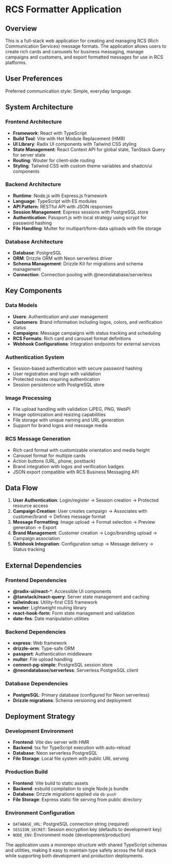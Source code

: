 # RCS Formatter Application

## Overview

This is a full-stack web application for creating and managing RCS (Rich Communication Services) message formats. The application allows users to create rich cards and carousels for business messaging, manage campaigns and customers, and export formatted messages for use in RCS platforms.

## User Preferences

Preferred communication style: Simple, everyday language.

## System Architecture

### Frontend Architecture
- **Framework**: React with TypeScript
- **Build Tool**: Vite with Hot Module Replacement (HMR)
- **UI Library**: Radix UI components with Tailwind CSS styling
- **State Management**: React Context API for global state, TanStack Query for server state
- **Routing**: Wouter for client-side routing
- **Styling**: Tailwind CSS with custom theme variables and shadcn/ui components

### Backend Architecture
- **Runtime**: Node.js with Express.js framework
- **Language**: TypeScript with ES modules
- **API Pattern**: RESTful API with JSON responses
- **Session Management**: Express sessions with PostgreSQL store
- **Authentication**: Passport.js with local strategy using scrypt for password hashing
- **File Handling**: Multer for multipart/form-data uploads with file storage

### Database Architecture
- **Database**: PostgreSQL
- **ORM**: Drizzle ORM with Neon serverless driver
- **Schema Management**: Drizzle Kit for migrations and schema management
- **Connection**: Connection pooling with @neondatabase/serverless

## Key Components

### Data Models
- **Users**: Authentication and user management
- **Customers**: Brand information including logos, colors, and verification status
- **Campaigns**: Message campaigns with status tracking and scheduling
- **RCS Formats**: Rich card and carousel format definitions
- **Webhook Configurations**: Integration endpoints for external services

### Authentication System
- Session-based authentication with secure password hashing
- User registration and login with validation
- Protected routes requiring authentication
- Session persistence with PostgreSQL store

### Image Processing
- File upload handling with validation (JPEG, PNG, WebP)
- Image optimization and resizing capabilities
- File storage with unique naming and URL generation
- Support for brand logos and message media

### RCS Message Generation
- Rich card format with customizable orientation and media height
- Carousel format for multiple cards
- Action buttons (URL, phone, postback)
- Brand integration with logos and verification badges
- JSON export compatible with RCS Business Messaging API

## Data Flow

1. **User Authentication**: Login/register → Session creation → Protected resource access
2. **Campaign Creation**: User creates campaign → Associates with customer/brand → Defines message format
3. **Message Formatting**: Image upload → Format selection → Preview generation → Export
4. **Brand Management**: Customer creation → Logo/branding upload → Campaign association
5. **Webhook Integration**: Configuration setup → Message delivery → Status tracking

## External Dependencies

### Frontend Dependencies
- **@radix-ui/react-***: Accessible UI components
- **@tanstack/react-query**: Server state management and caching
- **tailwindcss**: Utility-first CSS framework
- **wouter**: Lightweight routing library
- **react-hook-form**: Form state management and validation
- **date-fns**: Date manipulation utilities

### Backend Dependencies
- **express**: Web framework
- **drizzle-orm**: Type-safe ORM
- **passport**: Authentication middleware
- **multer**: File upload handling
- **connect-pg-simple**: PostgreSQL session store
- **@neondatabase/serverless**: Serverless PostgreSQL client

### Database Dependencies
- **PostgreSQL**: Primary database (configured for Neon serverless)
- **Drizzle migrations**: Schema versioning and deployment

## Deployment Strategy

### Development Environment
- **Frontend**: Vite dev server with HMR
- **Backend**: tsx for TypeScript execution with auto-reload
- **Database**: Neon serverless PostgreSQL
- **File Storage**: Local file system with public URL serving

### Production Build
- **Frontend**: Vite build to static assets
- **Backend**: esbuild compilation to single Node.js bundle
- **Database**: Drizzle migrations applied via `db:push`
- **File Storage**: Express static file serving from public directory

### Environment Configuration
- `DATABASE_URL`: PostgreSQL connection string (required)
- `SESSION_SECRET`: Session encryption key (defaults to development key)
- `NODE_ENV`: Environment mode (development/production)

The application uses a monorepo structure with shared TypeScript schemas and utilities, making it easy to maintain type safety across the full stack while supporting both development and production deployments.